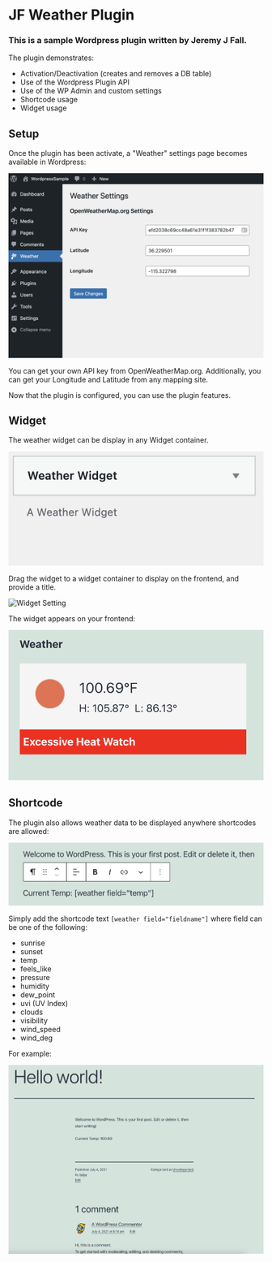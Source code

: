 # JF Weather Plugin
### This is a sample Wordpress plugin written by Jeremy J Fall.
The plugin demonstrates:
*  Activation/Deactivation (creates and removes a DB table)
*  Use of the Wordpress Plugin API
*  Use of the WP Admin and custom settings
*  Shortcode usage
*  Widget usage

## Setup
Once the plugin has been activate, a "Weather" settings page becomes available in Wordpress:

![Plugin Settings](weather/public/img/PluginSettings.png)

You can get your own API key from OpenWeatherMap.org.  Additionally, you can get your 
Longitude and Latitude from any mapping site.

Now that the plugin is configured, you can use the plugin features.

## Widget
The weather widget can be display in any Widget container.

![Available Widget](weather/public/img/AvailableWidget.png)

Drag the widget to a widget container to display on the frontend, and provide a title.

![Widget Setting](public/img/WidgetSettings.png)

The widget appears on your frontend:

![Widget View](weather/public/img/WidgetView.png)

## Shortcode

The plugin also allows weather data to be displayed anywhere shortcodes are allowed:

![Shortcode](weather/public/img/ShortCode.png)

Simply add the shortcode text `[weather field="fieldname"]` where field can be one of the following:
* sunrise
* sunset
* temp
* feels_like
* pressure
* humidity
* dew_point
* uvi (UV Index)
* clouds
* visibility
* wind_speed
* wind_deg

For example:

![Shortcode View](weather/public/img/ShortCodeDisplay.png)
